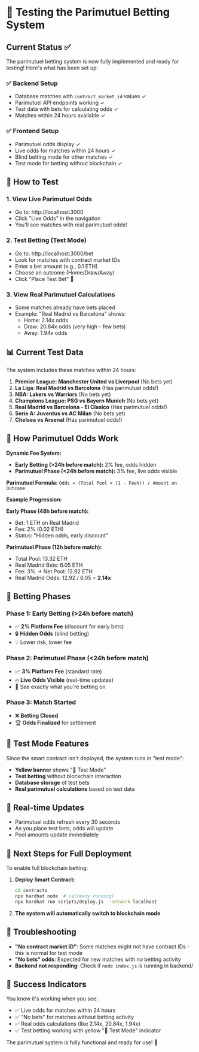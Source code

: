 # 🎯 Testing the Parimutuel Betting System

## Current Status ✅

The parimutuel betting system is now fully implemented and ready for testing! Here's what has been set up:

### ✅ Backend Setup
- Database matches with `contract_market_id` values ✓
- Parimutuel API endpoints working ✓  
- Test data with bets for calculating odds ✓
- Matches within 24 hours available ✓

### ✅ Frontend Setup
- Parimutuel odds display ✓
- Live odds for matches within 24 hours ✓
- Blind betting mode for other matches ✓
- Test mode for betting without blockchain ✓

## 🚀 How to Test

### 1. **View Live Parimutuel Odds**
   - Go to: http://localhost:3000
   - Click "Live Odds" in the navigation
   - You'll see matches with real parimutuel odds!

### 2. **Test Betting (Test Mode)**
   - Go to: http://localhost:3000/bet
   - Look for matches with contract market IDs
   - Enter a bet amount (e.g., 0.1 ETH)
   - Choose an outcome (Home/Draw/Away)
   - Click "Place Test Bet" 🧪

### 3. **View Real Parimutuel Calculations**
   - Some matches already have bets placed
   - Example: "Real Madrid vs Barcelona" shows:
     - Home: 2.14x odds
     - Draw: 20.84x odds (very high - few bets)
     - Away: 1.94x odds

## 📊 Current Test Data

The system includes these matches within 24 hours:

1. **Premier League: Manchester United vs Liverpool** (No bets yet)
2. **La Liga: Real Madrid vs Barcelona** (Has parimutuel odds!)
3. **NBA: Lakers vs Warriors** (No bets yet)
4. **Champions League: PSG vs Bayern Munich** (No bets yet)
5. **Real Madrid vs Barcelona - El Clasico** (Has parimutuel odds!)
6. **Serie A: Juventus vs AC Milan** (No bets yet)
7. **Chelsea vs Arsenal** (Has parimutuel odds!)

## 🎲 How Parimutuel Odds Work

**Dynamic Fee System:**
- **Early Betting (>24h before match):** 2% fee, odds hidden
- **Parimutuel Phase (<24h before match):** 3% fee, live odds visible

**Parimutuel Formula:** `Odds = (Total Pool × (1 - Fee%)) / Amount on Outcome`

**Example Progression:**

**Early Phase (48h before match):**
- Bet: 1 ETH on Real Madrid
- Fee: 2% (0.02 ETH)
- Status: "Hidden odds, early discount"

**Parimutuel Phase (12h before match):**
- Total Pool: 13.32 ETH  
- Real Madrid Bets: 6.05 ETH
- Fee: 3% → Net Pool: 12.92 ETH
- Real Madrid Odds: 12.92 / 6.05 = **2.14x**

## 🔄 Betting Phases

### Phase 1: Early Betting (>24h before match)
- ✅ **2% Platform Fee** (discount for early bets)
- 🔒 **Hidden Odds** (blind betting)
- 💡 Lower risk, lower fee

### Phase 2: Parimutuel Phase (<24h before match)  
- 📈 **3% Platform Fee** (standard rate)
- 🔥 **Live Odds Visible** (real-time updates)
- 🎯 See exactly what you're betting on

### Phase 3: Match Started
- ❌ **Betting Closed**
- 🏆 **Odds Finalized** for settlement

## 🧪 Test Mode Features

Since the smart contract isn't deployed, the system runs in "test mode":

- **Yellow banner** shows "🧪 Test Mode" 
- **Test betting** without blockchain interaction
- **Database storage** of test bets
- **Real parimutuel calculations** based on test data

## 🔄 Real-time Updates

- Parimutuel odds refresh every 30 seconds
- As you place test bets, odds will update
- Pool amounts update immediately

## 🎯 Next Steps for Full Deployment

To enable full blockchain betting:

1. **Deploy Smart Contract:**
   ```bash
   cd contracts
   npx hardhat node  # (already running)
   npx hardhat run scripts/deploy.js --network localhost
   ```

2. **The system will automatically switch to blockchain mode**

## 🔧 Troubleshooting

- **"No contract market ID"**: Some matches might not have contract IDs - this is normal for test mode
- **"No bets" odds**: Expected for new matches with no betting activity
- **Backend not responding**: Check if `node index.js` is running in backend/

## 🎉 Success Indicators

You know it's working when you see:
- ✅ Live odds for matches within 24 hours
- ✅ "No bets" for matches without betting activity  
- ✅ Real odds calculations (like 2.14x, 20.84x, 1.94x)
- ✅ Test betting working with yellow "🧪 Test Mode" indicator

The parimutuel system is fully functional and ready for use! 🚀
